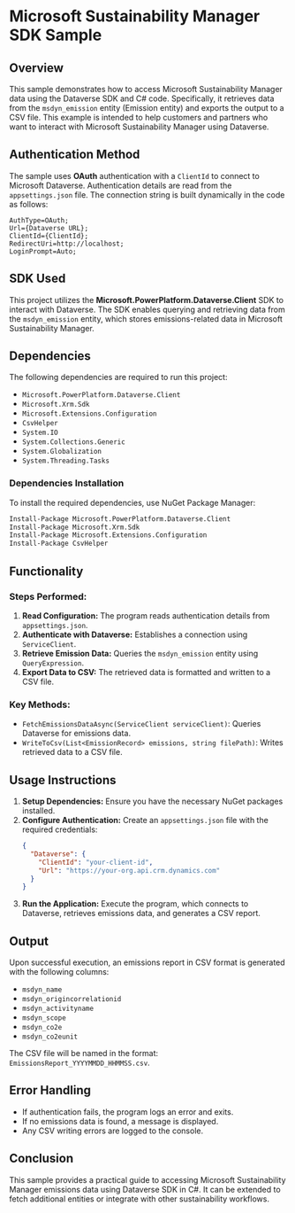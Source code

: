 # Microsoft Sustainability Manager SDK Sample

## Overview
This sample demonstrates how to access Microsoft Sustainability Manager data using the Dataverse SDK and C# code. Specifically, it retrieves data from the `msdyn_emission` entity (Emission entity) and exports the output to a CSV file. This example is intended to help customers and partners who want to interact with Microsoft Sustainability Manager using Dataverse.

## Authentication Method
The sample uses **OAuth** authentication with a `ClientId` to connect to Microsoft Dataverse. Authentication details are read from the `appsettings.json` file. The connection string is built dynamically in the code as follows:

```
AuthType=OAuth;
Url={Dataverse URL};
ClientId={ClientId};
RedirectUri=http://localhost;
LoginPrompt=Auto;
```

## SDK Used
This project utilizes the **Microsoft.PowerPlatform.Dataverse.Client** SDK to interact with Dataverse. The SDK enables querying and retrieving data from the `msdyn_emission` entity, which stores emissions-related data in Microsoft Sustainability Manager.

## Dependencies
The following dependencies are required to run this project:
- `Microsoft.PowerPlatform.Dataverse.Client`
- `Microsoft.Xrm.Sdk`
- `Microsoft.Extensions.Configuration`
- `CsvHelper`
- `System.IO`
- `System.Collections.Generic`
- `System.Globalization`
- `System.Threading.Tasks`

### Dependencies Installation
To install the required dependencies, use NuGet Package Manager:
```sh
Install-Package Microsoft.PowerPlatform.Dataverse.Client
Install-Package Microsoft.Xrm.Sdk
Install-Package Microsoft.Extensions.Configuration
Install-Package CsvHelper
```

## Functionality
### Steps Performed:
1. **Read Configuration:** The program reads authentication details from `appsettings.json`.
2. **Authenticate with Dataverse:** Establishes a connection using `ServiceClient`.
3. **Retrieve Emission Data:** Queries the `msdyn_emission` entity using `QueryExpression`.
4. **Export Data to CSV:** The retrieved data is formatted and written to a CSV file.

### Key Methods:
- `FetchEmissionsDataAsync(ServiceClient serviceClient)`: Queries Dataverse for emissions data.
- `WriteToCsv(List<EmissionRecord> emissions, string filePath)`: Writes retrieved data to a CSV file.

## Usage Instructions
1. **Setup Dependencies:** Ensure you have the necessary NuGet packages installed.
2. **Configure Authentication:** Create an `appsettings.json` file with the required credentials:
    ```json
    {
      "Dataverse": {
        "ClientId": "your-client-id",
        "Url": "https://your-org.api.crm.dynamics.com"
      }
    }
    ```
3. **Run the Application:** Execute the program, which connects to Dataverse, retrieves emissions data, and generates a CSV report.

## Output
Upon successful execution, an emissions report in CSV format is generated with the following columns:
- `msdyn_name`
- `msdyn_origincorrelationid`
- `msdyn_activityname`
- `msdyn_scope`
- `msdyn_co2e`
- `msdyn_co2eunit`

The CSV file will be named in the format: `EmissionsReport_YYYYMMDD_HHMMSS.csv`.

## Error Handling
- If authentication fails, the program logs an error and exits.
- If no emissions data is found, a message is displayed.
- Any CSV writing errors are logged to the console.

## Conclusion
This sample provides a practical guide to accessing Microsoft Sustainability Manager emissions data using Dataverse SDK in C#. It can be extended to fetch additional entities or integrate with other sustainability workflows.

